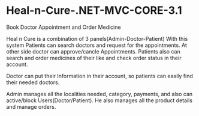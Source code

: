# Heal-n-Cure-.NET-MVC-CORE-3.1
Book Doctor Appointment and Order Medicine

Heal n Cure is a combination of 3 panels(Admin-Doctor-Patient) With this system Patients can search doctors and request for the appointments. At other side doctor can approve/cancle  Appointments. Patients also can search and order medicines of their like and check order status in their account.

Doctor can put their Information in their account, so patients can easily find their needed doctors.

Admin manages all the localities needed, category, payments, and also can active/block Users(Doctor/Patient). He also manages all the product details and manage orders.
